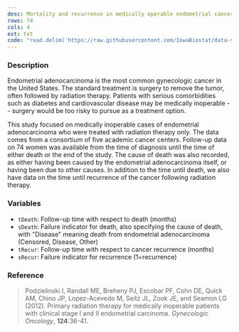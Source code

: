 ```yaml
---
desc: Mortality and recurrence in medically operable endometrial cancer
rows: 74
cols: 4
ext: txt
code: "read.delim('https://raw.githubusercontent.com/IowaBiostat/data-sets/main/Podzielinski2012/Podzielinski2012.txt')"
---
```


### Description

Endometrial adenocarcinoma is the most common gynecologic cancer in the United States.  The standard treatment is surgery to remove the tumor, often followed by radiation therapy.  Patients with serious comorbidities such as diabetes and cardiovascular disease may be medically inoperable -- surgery would be too risky to pursue as a treatment option.

This study focused on medically inoperable cases of endometrial adenocarcinoma who were treated with radiation therapy only.  The data comes from a consortium of five academic cancer centers.  Follow-up data on 74 women was available from the time of diagnosis until the time of either death or the end of the study.  The cause of death was also recorded, as either having been caused by the endometrial adenocarcinoma itself, or having been due to other causes.  In addition to the time until death, we also have data on the time until recurrence of the cancer following radiation therapy.

### Variables

* `tDeath`: Follow-up time with respect to death (months)
* `sDeath`: Failure indicator for death, also specifying the cause of death, with "Disease" meaning death from endometrial adenocarcinoma (Censored, Disease, Other)
* `tRecur`: Follow-up time with respect to cancer recurrence (months)
* `sRecur`: Failure indicator for recurrence (1=recurrence)

### Reference

> Podzielinski I, Randall ME, Breheny PJ, Escobar PF, Cohn DE, Quick AM, Chino JP, Lopez-Acevedo M, Seitz JL, Zook JE, and Seamon LG (2012). Primary radiation therapy for medically inoperable patients with clinical stage I and II endometrial carcinoma. *Gynecologic Oncology*, **124**:36-41.
